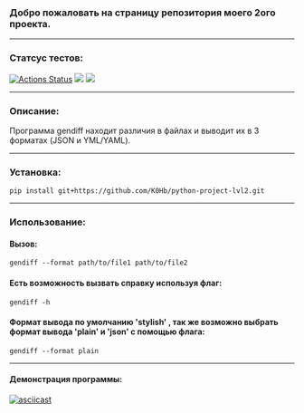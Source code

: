 ### Добро пожаловать на страницу репозитория моего 2ого проекта. 
____
### Статсус тестов:
[![Actions Status](https://github.com/K0Hb/python-project-lvl2/workflows/hexlet-check/badge.svg)](https://github.com/K0Hb/python-project-lvl2/actions)
<a href="https://codeclimate.com/github/K0Hb/python-project-lvl2/test_coverage"><img src="https://api.codeclimate.com/v1/badges/568fa041cd5ff0b16dc4/test_coverage" /></a>
<a href="https://codeclimate.com/github/K0Hb/python-project-lvl2/maintainability"><img src="https://api.codeclimate.com/v1/badges/568fa041cd5ff0b16dc4/maintainability" /></a>
______
### Описание:
Программа gendiff находит различия в файлах и выводит их в 3 форматах (JSON и YML/YAML).
______
### Установка:
`pip install git+https://github.com/K0Hb/python-project-lvl2.git`
______
### Использование:
#### Вызов:

`gendiff --format path/to/file1 path/to/file2`

#### Есть возможность вызвать справку используя флаг:

`gendiff -h`

#### Формат вывода  по умолчанию 'stylish' , так же возможно выбрать формат вывода 'plain' и 'json' с помощью флага:

`gendiff --format plain`

__________

#### Демонстрация программы:

[![asciicast](https://asciinema.org/a/437323.svg)](https://asciinema.org/a/437323)